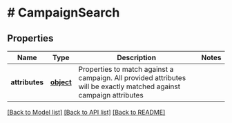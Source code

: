 # # CampaignSearch

## Properties

Name | Type | Description | Notes
------------ | ------------- | ------------- | -------------
**attributes** | [**object**](.md) | Properties to match against a campaign. All provided attributes will be exactly matched against campaign attributes | 

[[Back to Model list]](../../README.md#documentation-for-models) [[Back to API list]](../../README.md#documentation-for-api-endpoints) [[Back to README]](../../README.md)


